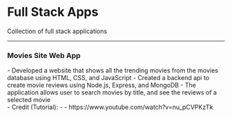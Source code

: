 # Full Stack Apps
Collection of full stack applications<hr>
<h3>Movies Site Web App</h3>
- Developed a website that shows all the trending movies from the movies database using HTML, CSS, and JavaScript
- Created a backend api to create movie reviews using Node.js, Express, and MongoDB
- The application allows user to search movies by title, and see the reviews of a selected movie<br>
- Credit (Tutorial):
- - https://www.youtube.com/watch?v=nu_pCVPKzTk
